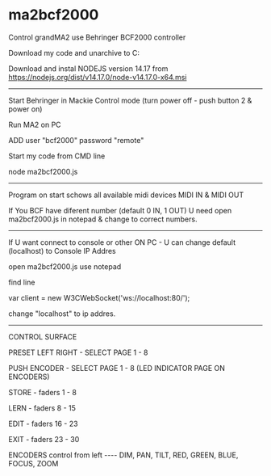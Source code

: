 # ma2bcf2000
Control grandMA2 use Behringer BCF2000 controller



Download my code and unarchive to C:

Download and instal NODEJS version 14.17  from https://nodejs.org/dist/v14.17.0/node-v14.17.0-x64.msi


---------------

Start Behringer in Mackie Control mode (turn power off - push button 2 & power on) 

Run MA2 on PC

ADD user "bcf2000" password "remote"


Start my code from CMD line

node ma2bcf2000.js



--------------------

Program on start schows all available midi devices MIDI IN & MIDI OUT


If You BCF have diferent number (default 0 IN, 1 OUT) U need open ma2bcf2000.js in notepad & change to correct numbers.

--------------------


If U want connect to console or other ON PC - U can change default (localhost) to Console IP Addres

open ma2bcf2000.js use notepad

find line

var client = new W3CWebSocket('ws://localhost:80/');


change "localhost" to ip addres. 


--------------------

CONTROL SURFACE


PRESET LEFT RIGHT - SELECT PAGE 1 - 8

PUSH ENCODER - SELECT PAGE 1 - 8 (LED INDICATOR PAGE ON ENCODERS)



STORE - faders 1 - 8

LERN - faders 8 - 15

EDIT - faders 16 - 23

EXIT - faders 23 - 30


ENCODERS control from left ---- DIM, PAN, TILT, RED, GREEN, BLUE, FOCUS, ZOOM
